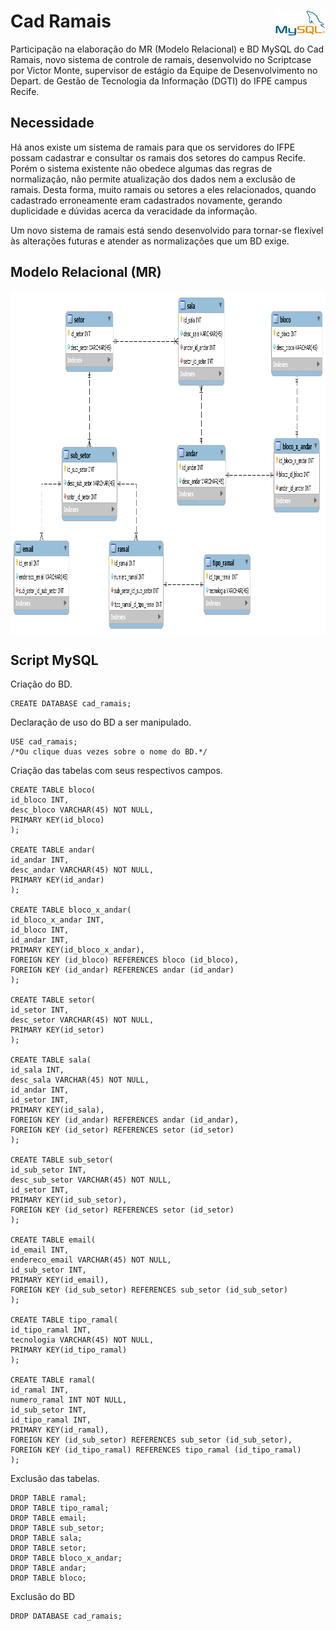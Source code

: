 # Cad Ramais <img src="img/mysql.png" width="80" height="40" align="right">

Participação na elaboração do MR (Modelo Relacional) e BD MySQL do Cad Ramais, novo sistema de controle de ramais, desenvolvido no Scriptcase por Victor Monte, supervisor de estágio da Equipe de Desenvolvimento no Depart. de Gestão de Tecnologia da Informação (DGTI) do IFPE campus Recife.

## Necessidade

Há anos existe um sistema de ramais para que os servidores do IFPE possam cadastrar e consultar os ramais dos setores do campus Recife. Porém o sistema existente não obedece algumas das regras de normalização, não permite atualização dos dados nem a exclusão de ramais. Desta forma, muito ramais ou setores a eles relacionados, quando cadastrado erroneamente eram cadastrados novamente, gerando duplicidade e dúvidas acerca da veracidade da informação.

Um novo sistema de ramais está sendo desenvolvido para tornar-se flexível às alterações futuras e atender as normalizações que um BD exige.

## Modelo Relacional (MR)

<img src="modelo_relacional/cad_ramais.png" width="963" height="549" align="center">

## Script MySQL

Criação do BD.
```mysql
CREATE DATABASE cad_ramais;
```

Declaração de uso do BD a ser manipulado.
```mysql
USE cad_ramais;
/*Ou clique duas vezes sobre o nome do BD.*/
```

Criação das tabelas com seus respectivos campos.
```mysql
CREATE TABLE bloco(
id_bloco INT,
desc_bloco VARCHAR(45) NOT NULL,
PRIMARY KEY(id_bloco)
);

CREATE TABLE andar(
id_andar INT,
desc_andar VARCHAR(45) NOT NULL,
PRIMARY KEY(id_andar)
);

CREATE TABLE bloco_x_andar(
id_bloco_x_andar INT,
id_bloco INT,
id_andar INT,
PRIMARY KEY(id_bloco_x_andar),
FOREIGN KEY (id_bloco) REFERENCES bloco (id_bloco),
FOREIGN KEY (id_andar) REFERENCES andar (id_andar)
);

CREATE TABLE setor(
id_setor INT,
desc_setor VARCHAR(45) NOT NULL,
PRIMARY KEY(id_setor)
);

CREATE TABLE sala(
id_sala INT,
desc_sala VARCHAR(45) NOT NULL,
id_andar INT,
id_setor INT,
PRIMARY KEY(id_sala),
FOREIGN KEY (id_andar) REFERENCES andar (id_andar),
FOREIGN KEY (id_setor) REFERENCES setor (id_setor)
);

CREATE TABLE sub_setor(
id_sub_setor INT,
desc_sub_setor VARCHAR(45) NOT NULL,
id_setor INT,
PRIMARY KEY(id_sub_setor),
FOREIGN KEY (id_setor) REFERENCES setor (id_setor)
);

CREATE TABLE email(
id_email INT,
endereco_email VARCHAR(45) NOT NULL,
id_sub_setor INT,
PRIMARY KEY(id_email),
FOREIGN KEY (id_sub_setor) REFERENCES sub_setor (id_sub_setor)
);

CREATE TABLE tipo_ramal(
id_tipo_ramal INT,
tecnologia VARCHAR(45) NOT NULL,
PRIMARY KEY(id_tipo_ramal)
);

CREATE TABLE ramal(
id_ramal INT,
numero_ramal INT NOT NULL,
id_sub_setor INT,
id_tipo_ramal INT,
PRIMARY KEY(id_ramal),
FOREIGN KEY (id_sub_setor) REFERENCES sub_setor (id_sub_setor),
FOREIGN KEY (id_tipo_ramal) REFERENCES tipo_ramal (id_tipo_ramal)
);
```

Exclusão das tabelas.
```mysql
DROP TABLE ramal;
DROP TABLE tipo_ramal;
DROP TABLE email;
DROP TABLE sub_setor;
DROP TABLE sala;
DROP TABLE setor;
DROP TABLE bloco_x_andar;
DROP TABLE andar;
DROP TABLE bloco;
```

Exclusão do BD
```mysql
DROP DATABASE cad_ramais;
```
